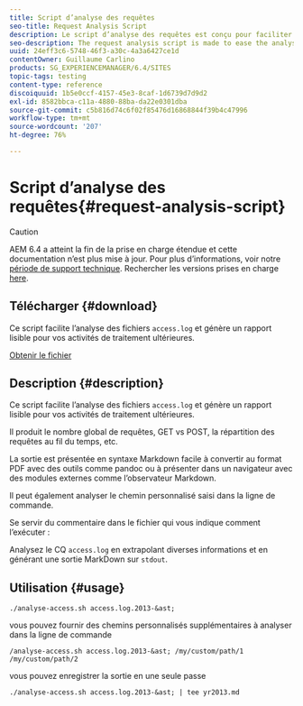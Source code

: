 ```yaml
---
title: Script d’analyse des requêtes
seo-title: Request Analysis Script
description: Le script d’analyse des requêtes est conçu pour faciliter l’analyse des fichiers access.log et produire un rapport lisible en vue d’un traitement ultérieur.
seo-description: The request analysis script is made to ease the analysis of the access.log files producing a readable report for later processing
uuid: 24eff3c6-5748-46f3-a30c-4a3a6427ce1d
contentOwner: Guillaume Carlino
products: SG_EXPERIENCEMANAGER/6.4/SITES
topic-tags: testing
content-type: reference
discoiquuid: 1b5e0ccf-4157-45e3-8caf-1d6739d7d9d2
exl-id: 8582bbca-c11a-4880-88ba-da22e0301dba
source-git-commit: c5b816d74c6f02f85476d16868844f39b4c47996
workflow-type: tm+mt
source-wordcount: '207'
ht-degree: 76%

---
```


# Script d’analyse des requêtes{#request-analysis-script}

>[!CAUTION]
>
>AEM 6.4 a atteint la fin de la prise en charge étendue et cette documentation n’est plus mise à jour. Pour plus d’informations, voir notre [période de support technique](https://helpx.adobe.com/fr/support/programs/eol-matrix.html). Rechercher les versions prises en charge [here](https://experienceleague.adobe.com/docs/?lang=fr).

## Télécharger {#download}

Ce script facilite l’analyse des fichiers `access.log` et génère un rapport lisible pour vos activités de traitement ultérieures.

[Obtenir le fichier](assets/analyse-access.sh)

## Description {#description}

Ce script facilite l’analyse des fichiers `access.log` et génère un rapport lisible pour vos activités de traitement ultérieures.

Il produit le nombre global de requêtes, GET vs POST, la répartition des requêtes au fil du temps, etc.

La sortie est présentée en syntaxe Markdown facile à convertir au format PDF avec des outils comme pandoc ou à présenter dans un navigateur avec des modules externes comme l’observateur Markdown.

Il peut également analyser le chemin personnalisé saisi dans la ligne de commande.

Se servir du commentaire dans le fichier qui vous indique comment l’exécuter :

Analysez le CQ `access.log` en extrapolant diverses informations et en générant une sortie MarkDown sur `stdout`.

## Utilisation {#usage}

`./analyse-access.sh access.log.2013-&ast;`

vous pouvez fournir des chemins personnalisés supplémentaires à analyser dans la ligne de commande

`/analyse-access.sh access.log.2013-&ast; /my/custom/path/1 /my/custom/path/2`

vous pouvez enregistrer la sortie en une seule passe

`./analyse-access.sh access.log.2013-&ast; | tee yr2013.md`
